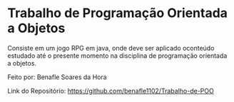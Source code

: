 # Trabalho de Programação Orientada a Objetos
Consiste em um jogo RPG em java, onde deve ser aplicado oconteúdo estudado até o presente momento na disciplina de programação orientada a objetos.

Feito por: Benafle Soares da Hora

Link do Repositório: https://github.com/benafle1102/Trabalho-de-POO
